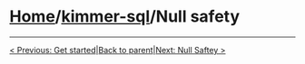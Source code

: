 # [Home](https://github.com/babyfish-ct/kimmer)/[kimmer-sql](./README.md)/Null safety

------------------
[< Previous: Get started](./get-started.md)|[Back to parent](./README.md)|[Next: Null Saftey >](./null-safety.md)
